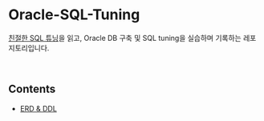 # Oracle-SQL-Tuning

[친절한 SQL 튜닝](https://product.kyobobook.co.kr/detail/S000001975837)을 읽고, Oracle DB 구축 및 SQL tuning을 실습하며 기록하는 레포지토리입니다.

<br/>

## Contents

- [ERD & DDL](./ERD/README.md)
